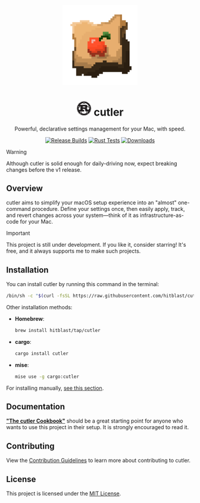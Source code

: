 <div align="center">

<img src="assets/logo.png" width="200px">

# <img src="https://raw.githubusercontent.com/github/explore/80688e429a7d4ef2fca1e82350fe8e3517d3494d/topics/rust/rust.png" width="40px"> cutler

Powerful, declarative settings management for your Mac, with speed.

[![Release Builds](https://github.com/hitblast/cutler/actions/workflows/release.yml/badge.svg)](https://github.com/hitblast/cutler/actions/workflows/release.yml)
[![Rust Tests](https://github.com/hitblast/cutler/actions/workflows/tests.yml/badge.svg)](https://github.com/hitblast/cutler/actions/workflows/tests.yml)
[![Downloads](https://img.shields.io/crates/d/cutler?style=social&logo=Rust)](https://crates.io/crates/cutler)

</div>

> [!WARNING]
> Although cutler is solid enough for daily-driving now, expect breaking changes before the v1 release.

## Overview

cutler aims to simplify your macOS setup experience into an "almost" one-command procedure. Define your settings once, then easily apply, track, and revert changes across your system—think of it as infrastructure-as-code for your Mac.

> [!IMPORTANT]
> This project is still under development. If you like it, consider starring! It's free, and it always supports me to make such projects.

## Installation

You can install cutler by running this command in the terminal:

```bash
/bin/sh -c "$(curl -fsSL https://raw.githubusercontent.com/hitblast/cutler/main/install.sh)"
```

Other installation methods:

- **Homebrew**:
  ```bash
  brew install hitblast/tap/cutler
  ```
- **cargo**:
  ```bash
  cargo install cutler
  ```
- **mise**:
  ```bash
  mise use -g cargo:cutler
  ```

For installing manually, [see this section](https://hitblast.github.io/cutler/book/installation.html#manual-installation).

## Documentation

[**"The cutler Cookbook"**](https://hitblast.github.io/cutler/book/) should be a great starting point for anyone who wants to use this project in their setup. It is strongly encouraged to read it.

## Contributing

View the [Contribution Guidelines](https://hitblast.github.io/cutler/book/contributing.html) to learn more about contributing to cutler.

## License

This project is licensed under the [MIT License](https://github.com/hitblast/cutler/blob/main/LICENSE).
